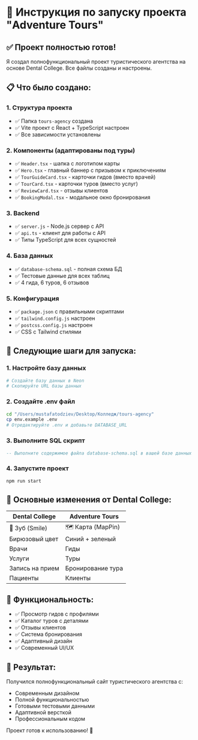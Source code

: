 # 🚀 Инструкция по запуску проекта "Adventure Tours"

## ✅ Проект полностью готов!

Я создал полнофункциональный проект туристического агентства на основе Dental College. Все файлы созданы и настроены.

## 📋 Что было создано:

### 1. Структура проекта
- ✅ Папка `tours-agency` создана
- ✅ Vite проект с React + TypeScript настроен
- ✅ Все зависимости установлены

### 2. Компоненты (адаптированы под туры)
- ✅ `Header.tsx` - шапка с логотипом карты
- ✅ `Hero.tsx` - главный баннер с призывом к приключениям
- ✅ `TourGuideCard.tsx` - карточки гидов (вместо врачей)
- ✅ `TourCard.tsx` - карточки туров (вместо услуг)
- ✅ `ReviewCard.tsx` - отзывы клиентов
- ✅ `BookingModal.tsx` - модальное окно бронирования

### 3. Backend
- ✅ `server.js` - Node.js сервер с API
- ✅ `api.ts` - клиент для работы с API
- ✅ Типы TypeScript для всех сущностей

### 4. База данных
- ✅ `database-schema.sql` - полная схема БД
- ✅ Тестовые данные для всех таблиц
- ✅ 4 гида, 6 туров, 6 отзывов

### 5. Конфигурация
- ✅ `package.json` с правильными скриптами
- ✅ `tailwind.config.js` настроен
- ✅ `postcss.config.js` настроен
- ✅ CSS с Tailwind стилями

## 🎯 Следующие шаги для запуска:

### 1. Настройте базу данных
```bash
# Создайте базу данных в Neon
# Скопируйте URL базы данных
```

### 2. Создайте .env файл
```bash
cd "/Users/mustafatodziev/Desktop/Колледж/tours-agency"
cp env.example .env
# Отредактируйте .env и добавьте DATABASE_URL
```

### 3. Выполните SQL скрипт
```sql
-- Выполните содержимое файла database-schema.sql в вашей базе данных
```

### 4. Запустите проект
```bash
npm run start
```

## 🎨 Основные изменения от Dental College:

| Dental College | Adventure Tours |
|----------------|-----------------|
| 🦷 Зуб (Smile) | 🗺️ Карта (MapPin) |
| Бирюзовый цвет | Синий + зеленый |
| Врачи | Гиды |
| Услуги | Туры |
| Запись на прием | Бронирование тура |
| Пациенты | Клиенты |

## 📱 Функциональность:

- ✅ Просмотр гидов с профилями
- ✅ Каталог туров с деталями
- ✅ Отзывы клиентов
- ✅ Система бронирования
- ✅ Адаптивный дизайн
- ✅ Современный UI/UX

## 🎉 Результат:

Получился полнофункциональный сайт туристического агентства с:
- Современным дизайном
- Полной функциональностью
- Готовыми тестовыми данными
- Адаптивной версткой
- Профессиональным кодом

Проект готов к использованию! 🚀
